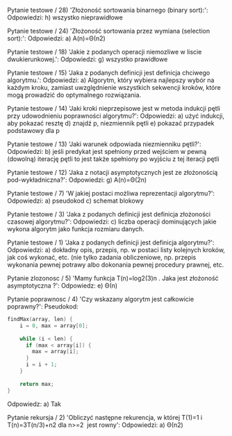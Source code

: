 
Pytanie testowe / 28) 'Złożoność sortowania binarnego (binary sort):': 
Odpowiedzi: 
        h) wszystko nieprawidłowe 


Pytanie testowe / 24) 'Złożoność sortowania przez wymiana (selection sort):': 
Odpowiedzi: 
        a) 
A(n)=Θ(n2)


Pytanie testowe / 18) 'Jakie z podanych operacji niemozliwe w liscie dwukierunkowej.': 
Odpowiedzi: 
        g) wszystko prawidłowe 


Pytanie testowe / 15) 'Jaka z podanych definicji jest definicja chciwego algorytmu.': 
Odpowiedzi: 
        a) Algorytm, który wybiera najlepszy wybór na każdym kroku, zamiast uwzględnienie wszystkich sekwencji kroków, które mogą prowadzić do optymalnego rozwiązania. 


Pytanie testowe / 14) 'Jaki kroki nieprzepisowe jest w metoda indukcji pętli przy udowodnieniu poprawności algorytmu?': 
Odpowiedzi: 
        a) użyć indukcji, aby pokazać resztę 
d) znajdź p, niezmiennik pętli 
e) pokazać przypadek podstawowy dla p 


Pytanie testowe / 13) 'Jaki warunek odpowiada niezmienniku pętli?': 
Odpowiedzi: 
        b) jeśli predykat jest spełniony przed wejściem w pewną (dowolną) iterację pętli to jest także spełniony po wyjściu z tej iteracji pętli 


Pytanie testowe / 12) 'Jaka z notacji asymptotycznych jest ze złożonością pod-wykładniczna?': 
Odpowiedzi: 
        g) 
A(n)=Θ(2n)


Pytanie testowe / 7) 'W jakiej postaci możliwa reprezentacji algorytmu?': 
Odpowiedzi: 
        a) pseudokod 
c) schemat blokowy 


Pytanie testowe / 3) 'Jaka z podanych definicji jest definicja złożoności czasowej algorytmu?': 
Odpowiedzi: 
        c) liczba operacji dominujących jakie wykona algorytm jako funkcja rozmiaru danych. 


Pytanie testowe / 1) 'Jaka z podanych definicji jest definicja algorytmu?': 
Odpowiedzi: 
        a) dokładny opis, przepis, np. w postaci listy kolejnych kroków, jak coś wykonać, etc. (nie tylko zadania obliczeniowe, np. przepis wykonania pewnej potrawy albo dokonania pewnej procedury prawnej, etc. 


Pytanie zlozonosc / 5) 'Mamy funkcja
T(n)=log2(3)n
. Jaka jest złożoność asymptotyczna ?': 
Odpowiedz: 
        e) 
Θ(n)


Pytanie poprawnosc / 4) 'Czy wskazany algorytm jest całkowicie poprawny?': 
Pseudokod: 
```c
findMax(array, len) {
    i = 0, max = array[0];
    
    while (i < len) {
      if (max < array[i]) {
        max = array[i];
      }
      i = i + 1;
    }
    
    return max;
}
```
Odpowiedz: 
        a) Tak 


Pytanie rekursja / 2) 'Obliczyć następne rekurencja, w której
T(1)=1
i
T(n)=3T(n/3)+n2
dla
n>=2
 jest rowny': 
Odpowiedzi: 
        a) 
Θ(n2)

